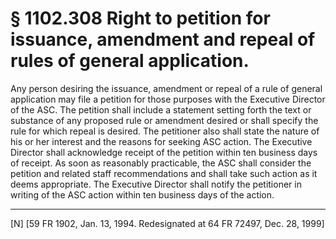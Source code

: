 # § 1102.308   Right to petition for issuance, amendment and repeal of rules of general application.

Any person desiring the issuance, amendment or repeal of a rule of general application may file a petition for those purposes with the Executive Director of the ASC. The petition shall include a statement setting forth the text or substance of any proposed rule or amendment desired or shall specify the rule for which repeal is desired. The petitioner also shall state the nature of his or her interest and the reasons for seeking ASC action. The Executive Director shall acknowledge receipt of the petition within ten business days of receipt. As soon as reasonably practicable, the ASC shall consider the petition and related staff recommendations and shall take such action as it deems appropriate. The Executive Director shall notify the petitioner in writing of the ASC action within ten business days of the action.



---

[N] [59 FR 1902, Jan. 13, 1994. Redesignated at 64 FR 72497, Dec. 28, 1999]




